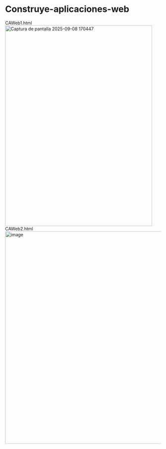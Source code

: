 # Construye-aplicaciones-web

CAWeb1.html<br>
<img width="474" height="646" alt="Captura de pantalla 2025-09-08 170447" src="https://github.com/user-attachments/assets/57c2c562-e5f9-46c0-9b8f-d79711d1acac" />
CAWeb2.html<br>
<img width="691" height="684" alt="image" src="https://github.com/user-attachments/assets/bdd53f3c-6fdc-478c-a2d1-70a76ff9e189" />
